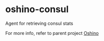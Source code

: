 oshino-consul
=====================
Agent for retrieving consul stats

For more info, refer to parent project [Oshino](https://github.com/CodersOfTheNight/oshino)

